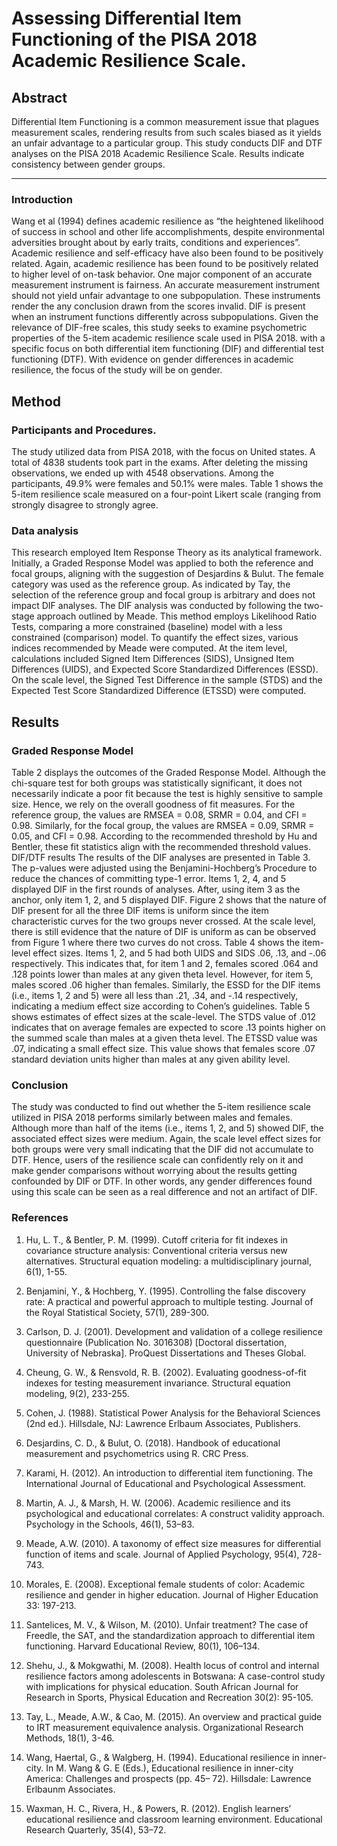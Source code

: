 # Assessing Differential Item Functioning of the PISA 2018 Academic Resilience Scale.

## Abstract
Differential Item Functioning is a common measurement issue that plagues measurement scales, rendering results from such scales biased as it yields an unfair advantage to a particular group. This study conducts DIF and DTF analyses on the PISA 2018 Academic Resilience Scale. Results indicate consistency between gender groups.

--- 

### Introduction
Wang et al (1994) defines academic resilience as “the heightened likelihood of success in school and other life accomplishments, despite environmental adversities brought about by early traits, conditions and experiences”. Academic resilience and self-efficacy have also been found to be positively related. Again, academic resilience has been found to be positively related to higher level of on-task behavior.
One major component of an accurate measurement instrument is fairness. An accurate measurement instrument should not yield unfair advantage to one subpopulation. These instruments render the any conclusion drawn from the scores invalid. DIF is present when an instrument functions differently across subpopulations. Given the relevance of DIF-free scales, this study seeks to examine psychometric properties of the 5-item academic resilience scale used in PISA 2018. with a specific focus on both differential item functioning (DIF) and differential test functioning (DTF). With evidence on gender differences in academic resilience, the focus of the study will be on gender.

##  Method

### Participants and Procedures. 
The study utilized data from PISA 2018, with the focus on United states. A total of 4838 students took part in the exams. After deleting the missing observations, we ended up with 4548 observations. Among the participants, 49.9% were females and 50.1% were males. Table 1 shows the 5-item resilience scale measured on a four-point Likert scale (ranging from strongly disagree to strongly agree.  
### Data analysis
This research employed Item Response Theory as its analytical framework. Initially, a Graded Response Model was applied to both the reference and focal groups, aligning with the suggestion of Desjardins & Bulut. The female category was used as the reference group.  As indicated by Tay, the selection of the reference group and focal group is arbitrary and does not impact DIF analyses. The DIF analysis was conducted by following the two-stage approach outlined by Meade. This method employs Likelihood Ratio Tests, comparing a more constrained (baseline) model with a less constrained (comparison) model. To quantify the effect sizes, various indices recommended by Meade were computed. At the item level, calculations included Signed Item Differences (SIDS), Unsigned Item Differences (UIDS), and Expected Score Standardized Differences (ESSD). On the scale level, the Signed Test Difference in the sample (STDS) and the Expected Test Score Standardized Difference (ETSSD) were computed.

## Results

### Graded Response Model

Table 2 displays the outcomes of the Graded Response Model. Although the chi-square test for both groups was statistically significant, it does not necessarily indicate a poor fit because the test is highly sensitive to sample size. Hence, we rely on the overall goodness of fit measures. For the reference group, the values are RMSEA = 0.08, SRMR = 0.04, and CFI = 0.98. Similarly, for the focal group, the values are RMSEA = 0.09, SRMR = 0.05, and CFI = 0.98. According to the recommended threshold by Hu and Bentler, these fit statistics align with the recommended threshold values. 
DIF/DTF results 
The results of the DIF analyses are presented in Table 3. The p-values were adjusted using the Benjamini-Hochberg’s Procedure to reduce the chances of committing type-1 error. Items 1, 2, 4, and 5 displayed DIF in the first rounds of analyses. After, using item 3 as the anchor, only item 1, 2, and 5 displayed DIF. Figure 2 shows that the nature of DIF present for all the three DIF items is uniform since the item characteristic curves for the two groups never crossed. At the scale level, there is still evidence that the nature of DIF is uniform as can be observed from Figure 1 where there two curves do not cross.
Table 4 shows the item-level effect sizes. Items 1, 2, and 5 had both UIDS and SIDS .06, .13, and -.06 respectively. This indicates that, for item 1 and 2, females scored .064 and .128 points lower than males at any given theta level. However, for item 5, males scored .06 higher than females. Similarly, the ESSD for the DIF items (i.e., items 1, 2 and 5) were all less than .21, .34, and -.14 respectively, indicating a medium effect size according to Cohen’s guidelines. Table 5 shows estimates of effect sizes at the scale-level. The STDS value of .012 indicates that on average females are expected to score .13 points higher on the summed scale than males at a given theta level. The ETSSD value was .07, indicating a small effect size. This value shows that females score .07 standard deviation units higher than males at any given ability level. 

### Conclusion
The study was conducted to find out whether the 5-item resilience scale utilized in PISA 2018 performs similarly between males and females. Although more than half of the items (i.e., items 1, 2, and 5) showed DIF, the associated effect sizes were medium. Again, the scale level effect sizes for both groups were very small indicating that the DIF did not accumulate to DTF. Hence, users of the resilience scale can confidently rely on it and make gender comparisons without worrying about the results getting confounded by DIF or DTF. In other words, any gender differences found using this scale can be seen as a real difference and not an artifact of DIF.

### References

1. Hu, L. T., & Bentler, P. M. (1999). Cutoff criteria for fit indexes in covariance structure analysis: 
	Conventional criteria versus new alternatives. Structural equation modeling: a 
	multidisciplinary journal, 6(1), 1-55.

2. Benjamini, Y., & Hochberg, Y. (1995). Controlling the false discovery rate: A practical and 
	powerful approach to multiple testing. Journal of the Royal Statistical Society, 57(1), 
	289-300.

3. Carlson, D. J. (2001). Development and validation of a college resilience questionnaire 
	(Publication No. 3016308) [Doctoral dissertation, University of Nebraska]. ProQuest 
	Dissertations and Theses Global.

4. Cheung, G. W., & Rensvold, R. B. (2002). Evaluating goodness-of-fit indexes for testing 
	measurement invariance. Structural equation modeling, 9(2), 233-255.

5. Cohen, J. (1988). Statistical Power Analysis for the Behavioral Sciences (2nd ed.). Hillsdale, NJ: 
	Lawrence Erlbaum Associates, Publishers.

6. Desjardins, C. D., & Bulut, O. (2018). Handbook of educational measurement and 
psychometrics using R. CRC Press.

7. Karami, H. (2012). An introduction to differential item functioning. The International Journal of 
	Educational and Psychological Assessment.

8. Martin, A. J., & Marsh, H. W. (2006). Academic resilience and its psychological and educational 
	correlates: A construct validity approach. Psychology in the Schools, 46(1), 53–83. 

9. Meade, A.W. (2010). A taxonomy of effect size measures for differential function of items and
	scale. Journal of Applied Psychology, 95(4), 728-743.

10. Morales, E. (2008). Exceptional female students of color: Academic resilience and gender in 
	higher education. Journal of Higher Education 33: 197-213.

11. Santelices, M. V., & Wilson, M. (2010). Unfair treatment? The case of Freedle, the SAT, and the 
	standardization approach to differential item functioning. Harvard Educational Review, 
	80(1), 106–134.

12. Shehu, J., & Mokgwathi, M. (2008). Health locus of control and internal resilience factors 
	among adolescents in Botswana: A case-control study with implications for physical 
	education. South African Journal for Research in Sports, Physical Education and 
	Recreation 30(2): 95-105.

13. Tay, L., Meade, A.W., & Cao, M. (2015). An overview and practical guide to IRT measurement 
	equivalence analysis. Organizational Research Methods, 18(1), 3-46.

14. Wang, Haertal, G., & Walgberg, H. (1994). Educational resilience in inner-city. In M. Wang & G. 
	E (Eds.), Educational resilience in inner-city America: Challenges and prospects (pp. 45–
	72). Hillsdale: Lawrence Erlbaunm Associates.

15. Waxman, H. C., Rivera, H., & Powers, R. (2012). English learners’ educational resilience and 
	classroom learning environment. Educational Research Quarterly, 35(4), 53–72.



